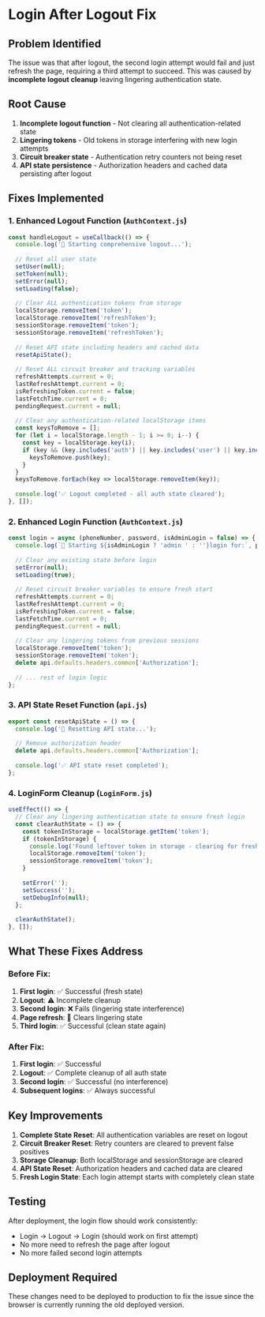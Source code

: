 # Login After Logout Fix

## Problem Identified
The issue was that after logout, the second login attempt would fail and just refresh the page, requiring a third attempt to succeed. This was caused by **incomplete logout cleanup** leaving lingering authentication state.

## Root Cause
1. **Incomplete logout function** - Not clearing all authentication-related state
2. **Lingering tokens** - Old tokens in storage interfering with new login attempts
3. **Circuit breaker state** - Authentication retry counters not being reset
4. **API state persistence** - Authorization headers and cached data persisting after logout

## Fixes Implemented

### 1. Enhanced Logout Function (`AuthContext.js`)
```javascript
const handleLogout = useCallback(() => {
  console.log('🚪 Starting comprehensive logout...');
  
  // Reset all user state
  setUser(null);
  setToken(null);
  setError(null);
  setLoading(false);
  
  // Clear ALL authentication tokens from storage
  localStorage.removeItem('token');
  localStorage.removeItem('refreshToken');
  sessionStorage.removeItem('token');
  sessionStorage.removeItem('refreshToken');
  
  // Reset API state including headers and cached data
  resetApiState();
  
  // Reset ALL circuit breaker and tracking variables
  refreshAttempts.current = 0;
  lastRefreshAttempt.current = 0;
  isRefreshingToken.current = false;
  lastFetchTime.current = 0;
  pendingRequest.current = null;
  
  // Clear any authentication-related localStorage items
  const keysToRemove = [];
  for (let i = localStorage.length - 1; i >= 0; i--) {
    const key = localStorage.key(i);
    if (key && (key.includes('auth') || key.includes('user') || key.includes('session'))) {
      keysToRemove.push(key);
    }
  }
  keysToRemove.forEach(key => localStorage.removeItem(key));
  
  console.log('✅ Logout completed - all auth state cleared');
}, []);
```

### 2. Enhanced Login Function (`AuthContext.js`)
```javascript
const login = async (phoneNumber, password, isAdminLogin = false) => {
  console.log(`🔑 Starting ${isAdminLogin ? 'admin ' : ''}login for:`, phoneNumber);
  
  // Clear any existing state before login
  setError(null);
  setLoading(true);
  
  // Reset circuit breaker variables to ensure fresh start
  refreshAttempts.current = 0;
  lastRefreshAttempt.current = 0;
  isRefreshingToken.current = false;
  lastFetchTime.current = 0;
  pendingRequest.current = null;
  
  // Clear any lingering tokens from previous sessions
  localStorage.removeItem('token');
  sessionStorage.removeItem('token');
  delete api.defaults.headers.common['Authorization'];
  
  // ... rest of login logic
};
```

### 3. API State Reset Function (`api.js`)
```javascript
export const resetApiState = () => {
  console.log('🔄 Resetting API state...');
  
  // Remove authorization header
  delete api.defaults.headers.common['Authorization'];
  
  console.log('✅ API state reset completed');
};
```

### 4. LoginForm Cleanup (`LoginForm.js`)
```javascript
useEffect(() => {
  // Clear any lingering authentication state to ensure fresh login
  const clearAuthState = () => {
    const tokenInStorage = localStorage.getItem('token');
    if (tokenInStorage) {
      console.log('Found leftover token in storage - clearing for fresh login');
      localStorage.removeItem('token');
      sessionStorage.removeItem('token');
    }
    
    setError('');
    setSuccess('');
    setDebugInfo(null);
  };
  
  clearAuthState();
}, []);
```

## What These Fixes Address

### Before Fix:
1. **First login**: ✅ Successful (fresh state)
2. **Logout**: ⚠️ Incomplete cleanup
3. **Second login**: ❌ Fails (lingering state interference)
4. **Page refresh**: 🔄 Clears lingering state
5. **Third login**: ✅ Successful (clean state again)

### After Fix:
1. **First login**: ✅ Successful
2. **Logout**: ✅ Complete cleanup of all auth state
3. **Second login**: ✅ Successful (no interference)
4. **Subsequent logins**: ✅ Always successful

## Key Improvements

1. **Complete State Reset**: All authentication variables are reset on logout
2. **Circuit Breaker Reset**: Retry counters are cleared to prevent false positives
3. **Storage Cleanup**: Both localStorage and sessionStorage are cleared
4. **API State Reset**: Authorization headers and cached data are cleared
5. **Fresh Login State**: Each login attempt starts with completely clean state

## Testing
After deployment, the login flow should work consistently:
- Login → Logout → Login (should work on first attempt)
- No more need to refresh the page after logout
- No more failed second login attempts

## Deployment Required
These changes need to be deployed to production to fix the issue since the browser is currently running the old deployed version.

